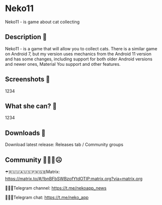 # Neko11
Neko11 - is game about cat collecting

## Description 🎀
Neko11 - is a game that will allow you to collect cats. There is a similar game on Android 7, but my version uses mechanics from the Android 11 version and has some changes, including support for both older Android versions and newer ones, Material You support and other features.

## Screenshots 📸
 1234

## What she can? 🚽
 1234

## Downloads 📲
 Download latest release:
 Releases tab / Community groups

## Community 🤗😄🤭☹️
☂️🇷🇺🇺🇦🇺🇸🇵🇼🇬🇧Matrix: https://matrix.to/#/!bnBFbSWBzofYtdOTIP:matrix.org?via=matrix.org
 
🧦🇷🇺Telegram channel: https://t.me/nekoapp_news
 
🎃🇷🇺Telegram chat: https://t.me/neko_app
